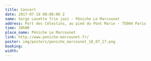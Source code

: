```yaml
---
title: Concert
date: 2017-07-18 00:00:00 Z
name: Serge Lavette Trio jazz - Péniche Le Marcounet
address: Port des Célestins, au pied du Pont Marie - 75004 Paris
time: 20h00
place_name: Péniche Le Marcounet
link: http://www.peniche-marcounet.fr/
poster: img/posters/peniche_marcounet_18_07_17.png
booking: 
width: 
---
```


